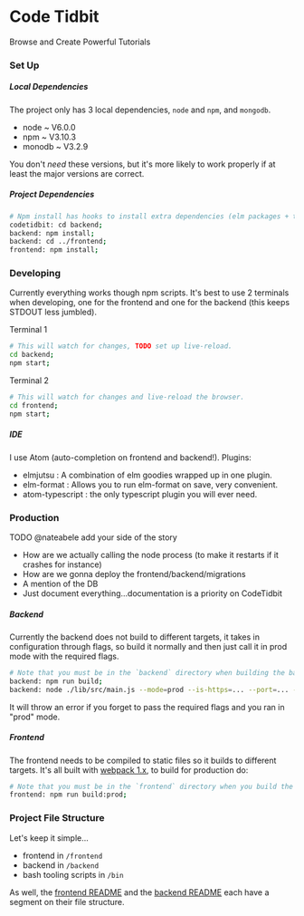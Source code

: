 # Code Tidbit
Browse and Create Powerful Tutorials

### Set Up

##### Local Dependencies

The project only has 3 local dependencies, `node` and `npm`, and `mongodb`.
  - node ~ V6.0.0
  - npm ~ V3.10.3
  - monodb ~ V3.2.9

You don't _need_ these versions, but it's more likely to work properly if at least the major versions are correct.

##### Project Dependencies

```bash
# Npm install has hooks to install extra dependencies (elm packages + typings).
codetidbit: cd backend;
backend: npm install;
backend: cd ../frontend;
frontend: npm install;
```

### Developing

Currently everything works though npm scripts. It's best to use 2 terminals when developing, one for the frontend and
one for the backend (this keeps STDOUT less jumbled).

Terminal 1
```bash
# This will watch for changes, TODO set up live-reload.
cd backend;
npm start;
```

Terminal 2
```bash
# This will watch for changes and live-reload the browser.
cd frontend;
npm start;
```

##### IDE

I use Atom (auto-completion on frontend and backend!). Plugins:
  - elmjutsu : A combination of elm goodies wrapped up in one plugin.
  - elm-format : Allows you to run elm-format on save, very convenient.
  - atom-typescript : the only typescript plugin you will ever need.

### Production

TODO @nateabele add your side of the story
  - How are we actually calling the node process (to make it restarts if it crashes for instance)
  - How are we gonna deploy the frontend/backend/migrations
  - A mention of the DB
  - Just document everything...documentation is a priority on CodeTidbit

##### Backend

Currently the backend does not build to different targets, it takes in configuration through flags, so build it normally
and then just call it in prod mode with the required flags.

```bash
# Note that you must be in the `backend` directory when building the backend.
backend: npm run build;
backend: node ./lib/src/main.js --mode=prod --is-https=... --port=... --db-url=... --session-secret-key=...
```

It will throw an error if you forget to pass the required flags and you ran in "prod" mode.

##### Frontend

The frontend needs to be compiled to static files so it builds to different targets. It's all built with
[webpack 1.x](http://webpack.github.io/docs/), to build for production do:

```bash
# Note that you must be in the `frontend` directory when you build the frontend.
frontend: npm run build:prod;
```

### Project File Structure

Let's keep it simple...
  - frontend in `/frontend`
  - backend in `/backend`
  - bash tooling scripts in `/bin`

As well, the [frontend README](/frontend/README.md) and the [backend README](/backend/README.md) each have a segment on
their file structure.
